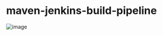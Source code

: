 # maven-jenkins-build-pipeline

![image](https://user-images.githubusercontent.com/110588924/226459547-088a697b-39f4-4f6f-8fd7-6f36ad947d5d.png)
